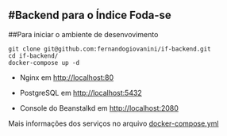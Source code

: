 #Backend para o Índice Foda-se
---

##Para iniciar o ambiente de desenvovimento

```
git clone git@github.com:fernandogiovanini/if-backend.git 
cd if-backend/ 
docker-compose up -d 
```

+ Nginx em [http://localhost:80](http://localhost:80)

+ PostgreSQL em [http://localhost:5432](http://localhost:5432)

+ Console do Beanstalkd em [http://localhost:2080](http://localhost:2080)

Mais informações dos serviços no arquivo [docker-compose.yml](./docker-compose.yml)